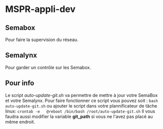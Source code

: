 # MSPR-appli-dev

## Semabox
Pour faire la supervision du réseau.

## Semalynx
Pour garder un contrôle sur les Semabox.

## Pour info
Le script *auto-update-git.sh* va permettre de mettre à jour votre SemaBox et votre Semalynx.
Pour faire fonctionner ce script vous pouvez soit : ```bash auto-update-git.sh```
ou ajouter le script dans votre plannificateur de tâche linux:
```crontab -e   @reboot /bin/bash /root/auto-update-git.sh```
Il vous faudra aussi modifier la variable **git_path** si vous ne l'avez pas placé au même endroit.
